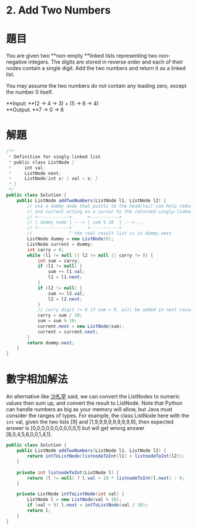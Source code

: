 # 2. Add Two Numbers

# 題目

You are given two **non-empty **linked lists representing two non-negative integers. The digits are stored in reverse order and each of their nodes contain a single digit. Add the two numbers and return it as a linked list.

You may assume the two numbers do not contain any leading zero, except the number 0 itself.

**Input:  **\(2 -&gt; 4 -&gt; 3\) + \(5 -&gt; 6 -&gt; 4\)  
**Output: **7 -&gt; 0 -&gt; 8

# 解題

```java
/**
 * Definition for singly-linked list.
 * public class ListNode {
 *     int val;
 *     ListNode next;
 *     ListNode(int x) { val = x; }
 * }
 */
public class Solution {
    public ListNode addTwoNumbers(ListNode l1, ListNode l2) {
        // use a dummy node that points to the head/tail can help reduce many of the checks,
        // and current acting as a cursor to the returned singly-linked list.
        // +------------+      +-----------+
        // | dummy node | ---> | sum % 10  | ---> ...
        // +------------+      +-----------+
        //              ^ the real result list is in dummy.next.
        ListNode dummy = new ListNode(0);
        ListNode current = dummy;
        int carry = 0;
        while (l1 != null || l2 != null || carry != 0) {
            int sum = carry;
            if (l1 != null) {
                sum += l1.val;
                l1 = l1.next;
            }
            if (l2 != null) {
                sum += l2.val;
                l2 = l2.next;
            }
            // carry digit != 0 if sum > 9, will be added in next round with val of l1 and l2
            carry = sum / 10;
            sum = sum % 10;
            current.next = new ListNode(sum);
            current = current.next;
        }
        return dummy.next;
    }
}
```

# 數字相加解法

An alternative like [沙札罕](http://www.jianshu.com/p/5d8f13225adf) said, we can convert the ListNodes to numeric values then sum up, and convert the result to ListNode. Note that Python can handle numbers as big as your memory will allow, but Java must consider the ranges of types. For example, the class ListNode here with the `int` val, given the two lists \[9\] and \[1,9,9,9,9,9,9,9,9,9\], then expected answer is \[0,0,0,0,0,0,0,0,0,0,1\] but will get wrong answer \[8,0,4,5,6,0,0,1,4,1\].

```java
public class Solution {
    public ListNode addTwoNumbers(ListNode l1, ListNode l2) {
        return intToListNode(listnodeToInt(l1) + listnodeToInt(l2));
    }
    
    private int listnodeToInt(ListNode l) {
        return (l != null) ? l.val + 10 * listnodeToInt(l.next) : 0;
    }

    private ListNode intToListNode(int val) {
        ListNode l = new ListNode(val % 10);
        if (val > 9) l.next = intToListNode(val / 10);
        return l;
    }
}
```



